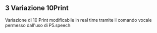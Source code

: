 ## 3 Variazione 10Print

Variazione di 10 Print modificabile in real time tramite il comando vocale permesso dall'uso di P5.speech
